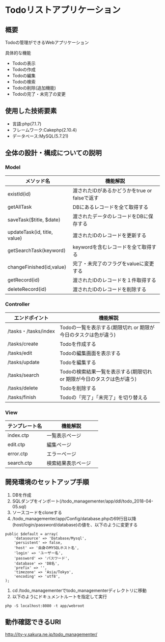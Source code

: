# Todoリストアプリケーション

## 概要

Todoの管理ができるWebアプリケーション

具体的な機能

* Todoの表示
* Todoの作成
* Todoの編集
* Todoの検索
* Todoの削除(追加機能)
* Todoの完了・未完了の変更

## 使用した技術要素

* 言語:php(7.1.7)
* フレームワーク:Cakephp(2.10.4)
* データベース:MySQL(5.7.21)


## 全体の設計・構成についての説明


### Model
| メソッド名| 機能解説                                                                                                    |
|--------------|----------------------------------------------------------------------------------------------------------------|
| existId(id)           | 渡されたIDがあるかどうかをtrue or falseで返す                           |
| getAllTask         | DBにあるレコードを全て取得する                                                   |
| saveTask($title, $date)         |渡されたデータのレコードをDBに保存する|
| updateTask(id, title, value) | 渡されたIDのレコードを更新する　|
| getSearchTask(keyword)      |  keywordを含むレコードを全て取得する               |
| changeFinished(id,value)    |  完了・未完了のフラグをvalueに変更する|
| getRecord(id) | 渡されたIDのレコードを１件取得する　|
| deleteRecord(id) | 渡されたIDのレコードを削除する　|


### Controller
| エンドポイント         | 機能解説                                                                                                    |
|--------------|----------------------------------------------------------------------------------------------------------------|
| /tasks・/tasks/index           | Todoの一覧を表示する(期限切れ or 期限が今日のタスクは色が違う)                           |
| /tasks/create         | Todoを作成する                                                          |
| /tasks/edit         | Todoの編集画面を表示する                                                          |
| /tasks/update | Todoを編集する　|
| /tasks/search        | Todoの検索結果一覧を表示する(期限切れ or 期限が今日のタスクは色が違う)                     |
| /tasks/delete       |  Todoを削除する                                                               |
| /tasks/finish | Todoの「完了」「未完了」を切り替える　|

### View
| テンプレート名         | 機能解説                                                                                                    |
|--------------|----------------------------------------------------------------------------------------------------------------|
|index.ctp  |   一覧表示ページ    |
|edit.ctp   | 編集ページ      |
| error.ctp | エラーページ                                                          |
| search.ctp | 検索結果表示ページ　| 

## 開発環境のセットアップ手順

1. DBを作成
1. SQLダンプをインポート(/todo_managementer/app/ddl/todo_2018-04-05.sql)
1. ソースコードをcloneする 
1. /todo_managementer/app/Config/database.phpの69行目以降(host/login/password/database)の値を、以下のように変更する

```
public $default = array(
	'datasource' => 'Database/Mysql',
	'persistent' => false,
	'host' => '自身のMYSQLホスト名',
	'login' => 'ユーザー名',
	'password' => 'パスワード',
	'database' => 'DB名',
	'prefix' => '',
	'timezone' => 'Asia/Tokyo',
	'encoding' => 'utf8',
);

```

1. cd /todo_managementerでtodo_managementerディレクトリに移動
1. 以下のようにドキュメントルートを指定して実行
```
php -S localhost:8080 -t app/webroot
```


## 動作確認できるURI

http://ity-y.sakura.ne.jp/todo_managementer/
